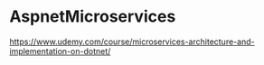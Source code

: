# AspnetMicroservices
https://www.udemy.com/course/microservices-architecture-and-implementation-on-dotnet/
